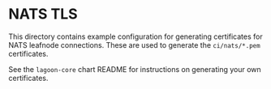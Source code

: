 # NATS TLS

This directory contains example configuration for generating certificates for NATS leafnode connections.
These are used to generate the `ci/nats/*.pem` certificates.

See the `lagoon-core` chart README for instructions on generating your own certificates.
